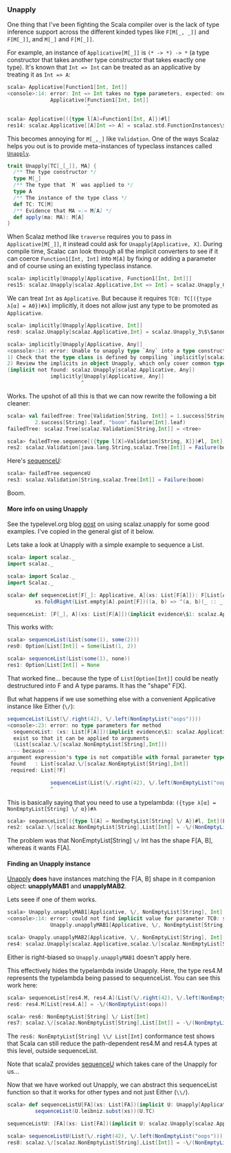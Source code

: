 
### Unapply

One thing that I've been fighting the Scala compiler over is the lack of type inference support across the different kinded types like `F[M[_, _]]` and `F[M[_]]`, and `M[_]` and `F[M[_]]`.

For example, an instance of `Applicative[M[_]]` is `(* -> *) -> *` (a type constructor that takes another type constructor that takes exactly one type). It's known that `Int => Int` can be treated as an applicative by treating it as `Int => A`:

```scala
scala> Applicative[Function1[Int, Int]]
<console>:14: error: Int => Int takes no type parameters, expected: one
              Applicative[Function1[Int, Int]]
                          ^

scala> Applicative[({type l[A]=Function1[Int, A]})#l]
res14: scalaz.Applicative[[A]Int => A] = scalaz.std.FunctionInstances\$\$anon\$2@56ae78ac
```

This becomes annoying for `M[_,_]` like `Validation`. One of the ways Scalaz helps you out is to provide meta-instances of typeclass instances called [`Unapply`]($scalazBaseUrl$/core/src/main/scala/scalaz/Unapply.scala).

```scala
trait Unapply[TC[_[_]], MA] {
  /** The type constructor */
  type M[_]
  /** The type that `M` was applied to */
  type A
  /** The instance of the type class */
  def TC: TC[M]
  /** Evidence that MA =:= M[A] */
  def apply(ma: MA): M[A]
}
```

When Scalaz method like `traverse` requires you to pass in `Applicative[M[_]]`, it instead could ask for `Unapply[Applicative, X]`. During compile time, Scalac can look through all the implicit converters to see if it can coerce `Function1[Int, Int]` into `M[A]` by fixing or adding a parameter and of course using an existing typeclass instance.

```scala
scala> implicitly[Unapply[Applicative, Function1[Int, Int]]]
res15: scalaz.Unapply[scalaz.Applicative,Int => Int] = scalaz.Unapply_0\$\$anon\$9@2e86566f
```

We can treat `Int` as `Applicative`. But because it requires `TC0: TC[({type λ[α] = A0})#λ]` implicitly, it does not allow just any type to be promoted as `Applicative`.

```scala
scala> implicitly[Unapply[Applicative, Int]]
res0: scalaz.Unapply[scalaz.Applicative,Int] = scalaz.Unapply_3\$\$anon\$1@5179dc20

scala> implicitly[Unapply[Applicative, Any]]
<console>:14: error: Unable to unapply type `Any` into a type constructor of kind `M[_]` that is classified by the type class `scalaz.Applicative`
1) Check that the type class is defined by compiling `implicitly[scalaz.Applicative[<type constructor>]]`.
2) Review the implicits in object Unapply, which only cover common type 'shapes'
(implicit not found: scalaz.Unapply[scalaz.Applicative, Any])
              implicitly[Unapply[Applicative, Any]]
                        ^
```

Works. The upshot of all this is that we can now rewrite the following a bit cleaner:

```scala
scala> val failedTree: Tree[Validation[String, Int]] = 1.success[String].node(
         2.success[String].leaf, "boom".failure[Int].leaf)
failedTree: scalaz.Tree[scalaz.Validation[String,Int]] = <tree>

scala> failedTree.sequence[({type l[X]=Validation[String, X]})#l, Int]
res2: scalaz.Validation[java.lang.String,scalaz.Tree[Int]] = Failure(boom)
```

Here's [sequenceU]($scalazBaseUrl$/core/src/main/scala/scalaz/Traverse.scala):

```scala
scala> failedTree.sequenceU
res3: scalaz.Validation[String,scalaz.Tree[Int]] = Failure(boom)
```

Boom.


#### More info on using Unapply ####

See the typelevel.org blog [post](http://typelevel.org/blog/2013/09/11/using-scalaz-Unapply.html) on using scalaz.unapply for some good examples. I've copied in the general gist of it below.

Lets take a look at Unapply with a simple example to sequence a List.

```scala
scala> import scalaz._
import scalaz._

scala> import Scalaz._
import Scalaz._

scala> def sequenceList[F[_]: Applicative, A](xs: List[F[A]]): F[List[A]] =
         xs.foldRight(List.empty[A].point[F])((a, b) => ^(a, b)(_ :: _))

sequenceList: [F[_], A](xs: List[F[A]])(implicit evidence\$1: scalaz.Applicative[F])F[List[A]]
```

This works with:

```scala
scala> sequenceList(List(some(1), some(2)))
res0: Option[List[Int]] = Some(List(1, 2))

scala> sequenceList(List(some(1), none))   
res1: Option[List[Int]] = None
```

That worked fine... because the type of `List[Option[Int]]` could be neatly destructured into F and A type params. It has the "shape" F[X].

But what happens if we use something else with a convenient Applicative instance like Either (`\/`):

```scala
sequenceList(List(\/.right(42), \/.left(NonEmptyList("oops"))))
<console>:23: error: no type parameters for method 
  sequenceList: (xs: List[F[A]])(implicit evidence\$1: scalaz.Applicative[F])F[List[A]]
  exist so that it can be applied to arguments
  (List[scalaz.\/[scalaz.NonEmptyList[String],Int]])
 --- because ---
argument expression's type is not compatible with formal parameter type;
 found   : List[scalaz.\/[scalaz.NonEmptyList[String],Int]]
 required: List[?F]

              sequenceList(List(\/.right(42), \/.left(NonEmptyList("oops"))))
              ^
```

This is basically saying that you need to use a typelambda: ```({type λ[α] = NonEmptyList[String] \/ α})#λ```

```scala
scala> sequenceList[({type l[A] = NonEmptyList[String] \/ A})#l, Int](List(\/.right(42), \/.left(NonEmptyList("oops"))))
res2: scalaz.\/[scalaz.NonEmptyList[String],List[Int]] = -\/(NonEmptyList(oops))
```

The problem was that NonEmptyList[String] ```\/``` Int has the shape F[A, B], whereas it wants F[A].

#### Finding an Unapply instance ####

[Unapply]($scalazBaseUrl$/core/src/main/scala/scalaz/Unapply.scala#L210) __does__ have instances matching the F[A, B] shape in it companion object: __unapplyMAB1__ and __unapplyMAB2__.

Lets seee if one of them works.

```scala
scala> Unapply.unapplyMAB1[Applicative, \/, NonEmptyList[String], Int]
<console>:14: error: could not find implicit value for parameter TC0: scalaz.Applicative[[a]scalaz.\/[a,Int]]
              Unapply.unapplyMAB1[Applicative, \/, NonEmptyList[String], Int]

scala> Unapply.unapplyMAB2[Applicative, \/, NonEmptyList[String], Int]
res4: scalaz.Unapply[scalaz.Applicative,scalaz.\/[scalaz.NonEmptyList[String],Int]]{type M[X] = scalaz.\/[scalaz.NonEmptyList[String],X]; type A = Int} = scalaz.Unapply_0\$\$anon$13\$53ef560
```

Either is right-biased so `Unapply.unapplyMAB1` doesn't apply here.

This effectively hides the typelambda inside Unapply.
Here, the type res4.M represents the typelambda being passed to sequenceList. You can see this work here:

```scala
scala> sequenceList[res4.M, res4.A](List(\/.right(42), \/.left(NonEmptyList("oops"))))
res6: res4.M[List[res4.A]] = -\/(NonEmptyList(oops))

scala> res6: NonEmptyList[String] \/ List[Int]
res7: scalaz.\/[scalaz.NonEmptyList[String],List[Int]] = -\/(NonEmptyList(oops))
```

The `res6: NonEmptyList[String] \\/ List[Int]` conformance test shows that Scala can still reduce the path-dependent res4.M and res4.A types at this level, outside sequenceList.

Note that scalaZ provides [sequenceU]($scalazBaseUrl$/core/src/main/scala/scalaz/Traverse.scala) which takes care of the Unapply for us...

Now that we have worked out Unapply, we can abstract this sequenceList function so that it works for other types and not just Either (`\\/`).

```scala
scala> def sequenceListU[FA](xs: List[FA])(implicit U: Unapply[Applicative, FA]): U.M[List[U.A]] =
         sequenceList(U.leibniz.subst(xs))(U.TC)

sequenceListU: [FA](xs: List[FA])(implicit U: scalaz.Unapply[scalaz.Applicative,FA])U.M[List[U.A]]

scala> sequenceListU(List(\/.right(42), \/.left(NonEmptyList("oops"))))
res8: scalaz.\/[scalaz.NonEmptyList[String],List[Int]] = -\/(NonEmptyList(oops))
```
